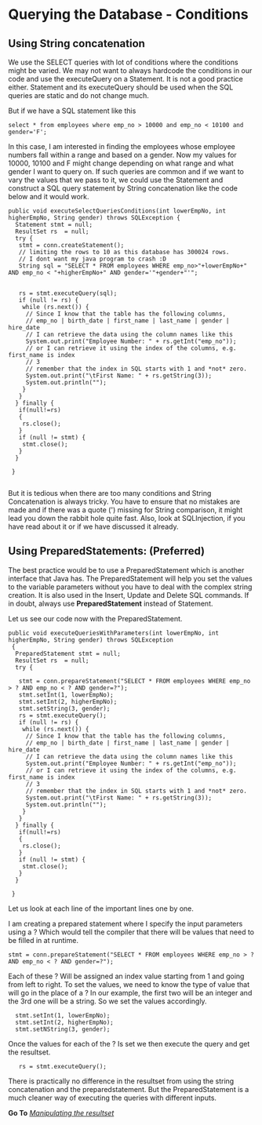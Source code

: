 # Querying the Database -  Conditions

## Using String concatenation

We use the SELECT queries with lot of conditions where the conditions might be varied. We may not want to always hardcode the conditions in our code and use the executeQuery on a Statement. It is not a good practice either. Statement and its executeQuery should be used when the SQL queries are static and do not change much. 

But if we have a SQL statement like this
```
select * from employees where emp_no > 10000 and emp_no < 10100 and gender='F';
```

In this case, I am interested in finding the employees whose employee numbers fall within a range and based on a gender. Now my values for 10000, 10100 and F might change depending on what range and what gender I want to query on. If such queries are common and if we want to vary the values that we pass to it, we could use the Statement and construct a SQL query statement by String concatenation like the code below and it would work.

```
public void executeSelectQueriesConditions(int lowerEmpNo, int higherEmpNo, String gender) throws SQLException {
  Statement stmt = null;
  ResultSet rs  = null;
  try {
   stmt = conn.createStatement();
   // limiting the rows to 10 as this database has 300024 rows.
   // I dont want my java program to crash :D
   String sql = "SELECT * FROM employees WHERE emp_no>"+lowerEmpNo+" AND emp_no < "+higherEmpNo+" AND gender='"+gender+"'";
   
   
   rs = stmt.executeQuery(sql);
   if (null != rs) {
    while (rs.next()) {
     // Since I know that the table has the following columns,
     // emp_no | birth_date | first_name | last_name | gender | hire_date
     // I can retrieve the data using the column names like this
     System.out.print("Employee Number: " + rs.getInt("emp_no"));
     // or I can retrieve it using the index of the columns, e.g. first_name is index
     // 3
     // remember that the index in SQL starts with 1 and *not* zero.
     System.out.print("\tFirst Name: " + rs.getString(3));
     System.out.println("");
    }
   }
  } finally {
   if(null!=rs)
   {
    rs.close();
   }
   if (null != stmt) {
    stmt.close();
   }
  }

 }
 
```
But it is tedious when there are too many conditions and String Concatenation is always tricky. You have to ensure that no mistakes are made and if there was a quote (') missing for String comparison, it might lead you down the rabbit hole quite fast. Also, look at SQLInjection, if you have read about it or if we have discussed it already.

## Using PreparedStatements: (Preferred)

The best practice would be to use a PreparedStatement which is another interface that Java has. The PreparedStatement will help you set the values to the variable parameters without you have to deal with the complex string creation. 
It is also used in the Insert, Update and Delete SQL commands. If in doubt, always use **PreparedStatement** instead of Statement.

Let us see our code now with the PreparedStatement. 

```
public void executeQueriesWithParameters(int lowerEmpNo, int higherEmpNo, String gender) throws SQLException
 {
  PreparedStatement stmt = null;
  ResultSet rs  = null;
  try {
   
   stmt = conn.prepareStatement("SELECT * FROM employees WHERE emp_no > ? AND emp_no < ? AND gender=?");
   stmt.setInt(1, lowerEmpNo);
   stmt.setInt(2, higherEmpNo);
   stmt.setString(3, gender);
   rs = stmt.executeQuery();
   if (null != rs) {
    while (rs.next()) {
     // Since I know that the table has the following columns,
     // emp_no | birth_date | first_name | last_name | gender | hire_date
     // I can retrieve the data using the column names like this
     System.out.print("Employee Number: " + rs.getInt("emp_no"));
     // or I can retrieve it using the index of the columns, e.g. first_name is index
     // 3
     // remember that the index in SQL starts with 1 and *not* zero.
     System.out.print("\tFirst Name: " + rs.getString(3));
     System.out.println("");
    }
   }
  } finally {
   if(null!=rs)
   {
    rs.close();
   }
   if (null != stmt) {
    stmt.close();
   }
  }

 }
```

Let us look at each line of the important lines one by one. 

I am creating a prepared statement where I specify the input parameters using a ? Which would tell the compiler that there will be values that need to be filled in at runtime.
```
stmt = conn.prepareStatement("SELECT * FROM employees WHERE emp_no > ? AND emp_no < ? AND gender=?");
```
Each of these ? Will be assigned an index value starting from 1 and going from left to right. 
To set the values, we need to know the type of value that will go in the place of a ? In our example, the first two will be an integer and the 3rd one will be a string. So we set the values accordingly. 
```
  stmt.setInt(1, lowerEmpNo);
  stmt.setInt(2, higherEmpNo);
  stmt.setNString(3, gender);
```
Once the values for each of the ? Is set we then execute the query and get the resultset. 

```
   rs = stmt.executeQuery();
```
There is practically no difference in the resultset from using the string concatenation and the preparedstatement. But the PreparedStatement is a much cleaner way of executing the queries with different inputs.


**Go To** *[Manipulating the resultset](manipulatingresultset.md)*

